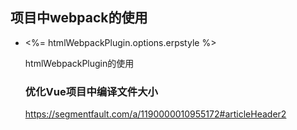 ## 项目中webpack的使用

- <script src="<%= htmlWebpackPlugin.options.erphost %>"></script>
    <script src="<%= htmlWebpackPlugin.options.lookup %>"></script>
    <%= htmlWebpackPlugin.options.erpstyle %>

  htmlWebpackPlugin的使用
  
  ### 优化Vue项目中编译文件大小
  
  https://segmentfault.com/a/1190000010955172#articleHeader2